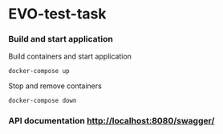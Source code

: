 # EVO-test-task

### Build and start application

Build containers and start application

```
docker-compose up
```

Stop and remove containers

```
docker-compose down
```

### API documentation [http://localhost:8080/swagger/](http://localhost:8080/swagger/)
